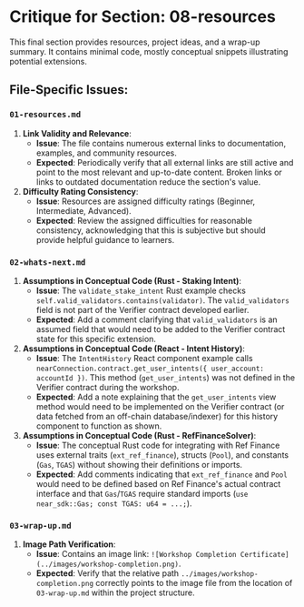 # Critique for Section: 08-resources

This final section provides resources, project ideas, and a wrap-up summary. It contains minimal code, mostly conceptual snippets illustrating potential extensions.

## File-Specific Issues:

### `01-resources.md`

1.  **Link Validity and Relevance**:
    - **Issue**: The file contains numerous external links to documentation, examples, and community resources.
    - **Expected**: Periodically verify that all external links are still active and point to the most relevant and up-to-date content. Broken links or links to outdated documentation reduce the section's value.
2.  **Difficulty Rating Consistency**:
    - **Issue**: Resources are assigned difficulty ratings (Beginner, Intermediate, Advanced).
    - **Expected**: Review the assigned difficulties for reasonable consistency, acknowledging that this is subjective but should provide helpful guidance to learners.

### `02-whats-next.md`

1.  **Assumptions in Conceptual Code (Rust - Staking Intent)**:
    - **Issue**: The `validate_stake_intent` Rust example checks `self.valid_validators.contains(validator)`. The `valid_validators` field is not part of the Verifier contract developed earlier.
    - **Expected**: Add a comment clarifying that `valid_validators` is an assumed field that would need to be added to the Verifier contract state for this specific extension.
2.  **Assumptions in Conceptual Code (React - Intent History)**:
    - **Issue**: The `IntentHistory` React component example calls `nearConnection.contract.get_user_intents({ user_account: accountId })`. This method (`get_user_intents`) was not defined in the Verifier contract during the workshop.
    - **Expected**: Add a note explaining that the `get_user_intents` view method would need to be implemented on the Verifier contract (or data fetched from an off-chain database/indexer) for this history component to function as shown.
3.  **Assumptions in Conceptual Code (Rust - RefFinanceSolver)**:
    - **Issue**: The conceptual Rust code for integrating with Ref Finance uses external traits (`ext_ref_finance`), structs (`Pool`), and constants (`Gas`, `TGAS`) without showing their definitions or imports.
    - **Expected**: Add comments indicating that `ext_ref_finance` and `Pool` would need to be defined based on Ref Finance's actual contract interface and that `Gas`/`TGAS` require standard imports (`use near_sdk::Gas; const TGAS: u64 = ...;`).

### `03-wrap-up.md`

1.  **Image Path Verification**:
    - **Issue**: Contains an image link: `![Workshop Completion Certificate](../images/workshop-completion.png)`.
    - **Expected**: Verify that the relative path `../images/workshop-completion.png` correctly points to the image file from the location of `03-wrap-up.md` within the project structure.
